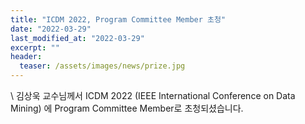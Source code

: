 ```yaml
---
title: "ICDM 2022, Program Committee Member 초청"
date: "2022-03-29"
last_modified_at: "2022-03-29"
excerpt: ""
header:
  teaser: /assets/images/news/prize.jpg
---
```

\\
김상욱 교수님께서 ICDM 2022 (IEEE International Conference on Data Mining) 에 Program Committee Member로 초청되셨습니다.